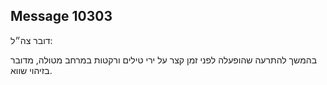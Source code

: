 ## Message 10303

דובר צה״ל:

בהמשך להתרעה שהופעלה לפני זמן קצר על ירי טילים ורקטות במרחב מטולה, מדובר בזיהוי שווא.

